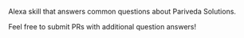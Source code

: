 Alexa skill that answers common questions about Pariveda Solutions.

Feel free to submit PRs with additional question answers!